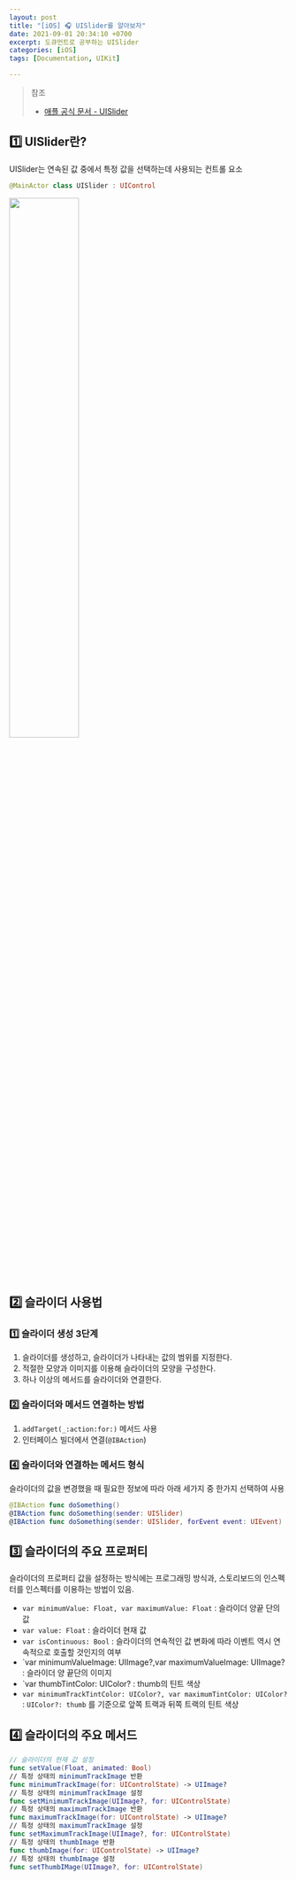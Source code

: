 ```yaml
---
layout: post
title: "[iOS] 🎧 UISlider를 알아보자"
date: 2021-09-01 20:34:10 +0700
excerpt: 도큐먼트로 공부하는 UISlider
categories: [iOS]
tags: [Documentation, UIKit]

---
```


> 참조
>
> - [애플 공식 문서 - UISlider](https://developer.apple.com/documentation/uikit/uislider)

## 1️⃣ UISlider란?

UISlider는 연속된 값 중에서 특정 값을 선택하는데 사용되는 컨트롤 요소

``` swift
@MainActor class UISlider : UIControl
```

<img src="https://cphinf.pstatic.net/mooc/20171230_105/1514639121641ImAX6_PNG/61_3.png" width="50%">



## 2️⃣ 슬라이더 사용법

### 1️⃣ 슬라이더 생성 3단계

1. 슬라이더를 생성하고, 슬라이더가 나타내는 값의 범위를 지정한다.
2. 적절한 모양과 이미지를 이용해 슬라이더의 모양을 구성한다.
3. 하나 이상의 메서드를 슬라이더와 연결한다.

### 2️⃣ 슬라이더와 메서드 연결하는 방법

1. `addTarget(_:action:for:)` 메서드 사용
2. 인터페이스 빌더에서 연결(`@IBAction`)

### 4️⃣ 슬라이더와 연결하는 메서드 형식

슬라이더의 값을 변경했을 때 필요한 정보에 따라 아래 세가지 중 한가지 선택하여 사용

``` swift
@IBAction func doSomething()
@IBAction func doSomething(sender: UISlider)
@IBAction func doSomething(sender: UISlider, forEvent event: UIEvent)
```



## 3️⃣ 슬라이더의 주요 프로퍼티

슬라이더의 프로퍼티 값을 설정하는 방식에는 프로그래밍 방식과, 스토리보드의 인스펙터를 인스펙터를 이용하는 방법이 있음.

- `var minimumValue: Float, var maximumValue: Float` : 슬라이더 양끝 단의 값
- `var value: Float` : 슬라이더 현재 값
- `var isContinuous: Bool` : 슬라이더의 연속적인 값 변화에 따라 이벤트 역시 연속적으로 호출할 것인지의 여부
- `var minimumValueImage: UIImage?,var maximumValueImage: UIImage? : 슬라이더 양 끝단의 이미지
- `var thumbTintColor: UIColor? : thumb의 틴트 색상
- `var minimumTrackTintColor: UIColor?, var maximumTintColor: UIColor?` : `UIColor?: thumb` 를 기준으로 앞쪽 트랙과 뒤쪽 트랙의 틴트 색상



## 4️⃣ 슬라이더의 주요 메서드

``` swift
// 슬라이더의 현재 값 설정
func setValue(Float, animated: Bool)
// 특정 상태의 minimumTrackImage 반환
func minimumTrackImage(for: UIControlState) -> UIImage?
// 특정 상태의 minimumTrackImage 설정
func setMinimumTrackImage(UIImage?, for: UIControlState)
// 특정 상태의 maximumTrackImage 반환
func maximumTrackImage(for: UIControlState) -> UIImage?
// 특정 상태의 maximumTrackImage 설정
func setMaximumTrackImage(UIImage?, for: UIControlState)
// 특정 상태의 thumbImage 반환
func thumbImage(for: UIControlState) -> UIImage?
// 특정 상태의 thumbImage 설정
func setThumbIMage(UIImage?, for: UIControlState)
```

